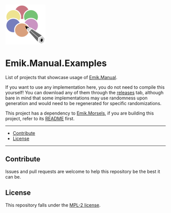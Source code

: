 [<img src="https://raw.githubusercontent.com/Emik03/Emik.Manual/refs/heads/main/Images/icon.svg" width=25% height=25%>](https://raw.githubusercontent.com/Emik03/Emik.Manual/refs/heads/main/Images/icon.svg)

# Emik.Manual.Examples

List of projects that showcase usage of [Emik.Manual](https://github.com/Emik03/Emik.Manual).

If you want to use any implementation here, you do not need to compile this yourself! You can download any of them through the [releases](https://github.com/Emik03/Emik.Manual.Examples/releases) tab, although bare in mind that some implementations may use randomness upon generation and would need to be regenerated for specific randomizations.

This project has a dependency to [Emik.Morsels](https://github.com/Emik03/Emik.Morsels), if you are building this project, refer to its [README](https://github.com/Emik03/Emik.Morsels/blob/main/README.md) first.

---

- [Contribute](#contribute)
- [License](#license)

---

## Contribute

Issues and pull requests are welcome to help this repository be the best it can be.

## License

This repository falls under the [MPL-2 license](https://www.mozilla.org/en-US/MPL/2.0/).

